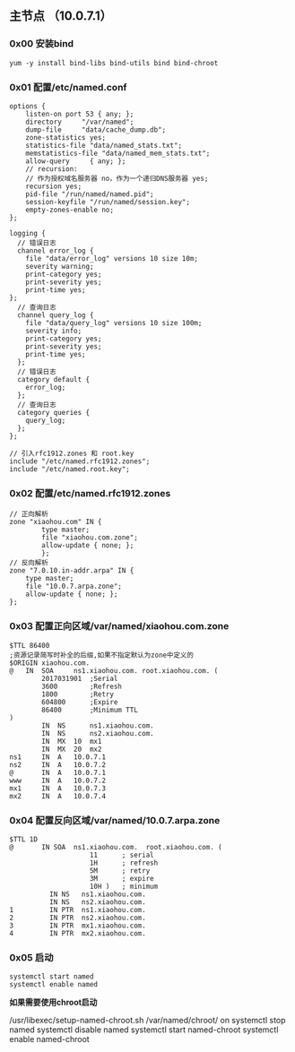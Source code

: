 ## 主节点 （10.0.7.1）

### 0x00 安装bind

`yum -y install bind-libs bind-utils bind bind-chroot`

### 0x01 配置/etc/named.conf

```
options {
    listen-on port 53 { any; };
    directory     "/var/named";
    dump-file     "data/cache_dump.db";
    zone-statistics yes;
    statistics-file "data/named_stats.txt";
    memstatistics-file "data/named_mem_stats.txt";
    allow-query     { any; };
    // recursion:
    // 作为授权域名服务器 no，作为一个递归DNS服务器 yes;
    recursion yes;
    pid-file "/run/named/named.pid";
    session-keyfile "/run/named/session.key";
    empty-zones-enable no;
};

logging {
  // 错误日志
  channel error_log {
    file "data/error_log" versions 10 size 10m;
    severity warning;
    print-category yes;
    print-severity yes;
    print-time yes;
};
  // 查询日志
  channel query_log {
    file "data/query_log" versions 10 size 100m;
    severity info;
    print-category yes;
    print-severity yes;
    print-time yes;
  };
  // 错误日志
  category default {
    error_log;
  };
  // 查询日志
  category queries {
    query_log;
  };
};

// 引入rfc1912.zones 和 root.key
include "/etc/named.rfc1912.zones";
include "/etc/named.root.key";
```

### 0x02 配置/etc/named.rfc1912.zones

```
// 正向解析
zone "xiaohou.com" IN {
        type master;
        file "xiaohou.com.zone";
        allow-update { none; };
        };
// 反向解析
zone "7.0.10.in-addr.arpa" IN {
    type master;
    file "10.0.7.arpa.zone";
    allow-update { none; };
};
```

### 0x03 配置正向区域/var/named/xiaohou.com.zone

```
$TTL 86400
;资源记录简写时补全的后缀,如果不指定默认为zone中定义的
$ORIGIN xiaohou.com.
@   IN  SOA     ns1.xiaohou.com. root.xiaohou.com. (
        2017031901  ;Serial
        3600        ;Refresh
        1800        ;Retry
        604800      ;Expire
        86400       ;Minimum TTL
)
        IN  NS      ns1.xiaohou.com.
        IN  NS      ns2.xiaohou.com.
        IN  MX  10  mx1
        IN  MX  20  mx2
ns1     IN  A   10.0.7.1
ns2     IN  A   10.0.7.2
@       IN  A   10.0.7.1
www     IN  A   10.0.7.2
mx1     IN  A   10.0.7.3
mx2     IN  A   10.0.7.4
```

### 0x04 配置反向区域/var/named/10.0.7.arpa.zone

```
$TTL 1D
@       IN SOA  ns1.xiaohou.com.  root.xiaohou.com. (
                    11      ; serial
                    1H      ; refresh
                    5M      ; retry
                    3M      ; expire
                    10H )   ; minimum
          IN NS   ns1.xiaohou.com.
          IN NS   ns2.xiaohou.com.
1         IN PTR  ns1.xiaohou.com.
2         IN PTR  ns2.xiaohou.com.
3         IN PTR  mx1.xiaohou.com.
4         IN PTR  mx2.xiaohou.com.
````

### 0x05 启动

```
systemctl start named
systemctl enable named
```

**如果需要使用chroot启动**

/usr/libexec/setup-named-chroot.sh  /var/named/chroot/ on
systemctl stop named
systemctl disable named
systemctl start named-chroot
systemctl enable named-chroot
